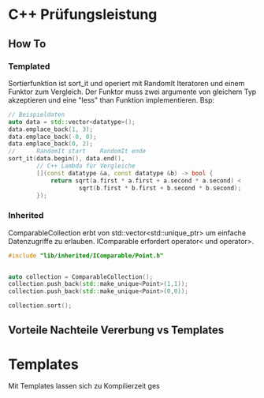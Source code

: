 # C++ Prüfungsleistung

## How To
### Templated
Sortierfunktion ist sort_it und operiert mit RandomIt Iteratoren und einem Funktor zum Vergleich. Der Funktor muss zwei argumente von gleichem Typ akzeptieren und eine "less" than Funktion implementieren. Bsp:
```c++
// Beispieldaten
auto data = std::vector<datatype>();
data.emplace_back(1, 3);
data.emplace_back(-0, 0);
data.emplace_back(0, 2);
//      RandomIt start    RandomIt ende
sort_it(data.begin(), data.end(),
        // C++ Lambda für Vergleiche
        [](const datatype &a, const datatype &b) -> bool {
            return sqrt(a.first * a.first + a.second * a.second) <
                    sqrt(b.first * b.first + b.second * b.second);
        });
```

### Inherited
ComparableCollection erbt von std::vector<std::unique_ptr<IComparable>> um einfache Datenzugriffe zu erlauben. IComparable erfordert operator< und operator>.
```c++
#include "lib/inherited/IComparable/Point.h"


auto collection = ComparableCollection();
collection.push_back(std::make_unique<Point>(1,1));
collection.push_back(std::make_unique<Point>(0,0));

collection.sort();
```
## Vorteile Nachteile Vererbung vs Templates
# Templates
Mit Templates lassen sich zu Kompilierzeit ges